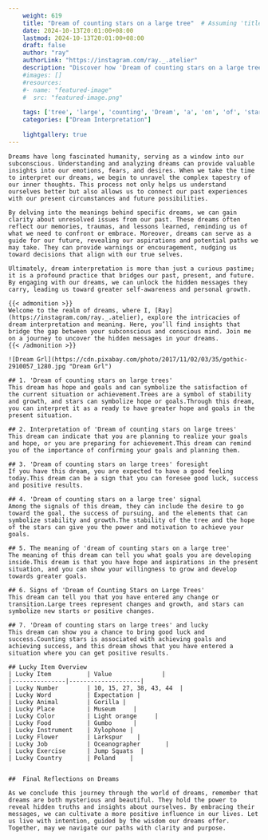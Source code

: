 ```yaml
---
    weight: 619
    title: "Dream of counting stars on a large tree"  # Assuming 'title' column exists
    date: 2024-10-13T20:01:00+08:00
    lastmod: 2024-10-13T20:01:00+08:00
    draft: false
    author: "ray"
    authorLink: "https://instagram.com/ray._.atelier"
    description: "Discover how 'Dream of counting stars on a large tree' can interpret your future and uncover its significant meanings in your life."
    #images: []
    #resources:
    #- name: "featured-image"
    #  src: "featured-image.png"
    
    tags: ['tree', 'large', 'counting', 'Dream', 'a', 'on', 'of', 'stars']
    categories: ["Dream Interpretation"]
    
    lightgallery: true
---
```

    
    Dreams have long fascinated humanity, serving as a window into our subconscious. Understanding and analyzing dreams can provide valuable insights into our emotions, fears, and desires. When we take the time to interpret our dreams, we begin to unravel the complex tapestry of our inner thoughts. This process not only helps us understand ourselves better but also allows us to connect our past experiences with our present circumstances and future possibilities.
    
    By delving into the meanings behind specific dreams, we can gain clarity about unresolved issues from our past. These dreams often reflect our memories, traumas, and lessons learned, reminding us of what we need to confront or embrace. Moreover, dreams can serve as a guide for our future, revealing our aspirations and potential paths we may take. They can provide warnings or encouragement, nudging us toward decisions that align with our true selves.
    
    Ultimately, dream interpretation is more than just a curious pastime; it is a profound practice that bridges our past, present, and future. By engaging with our dreams, we can unlock the hidden messages they carry, leading us toward greater self-awareness and personal growth.
    
    {{< admonition >}}
    Welcome to the realm of dreams, where I, [Ray](https://instagram.com/ray._.atelier), explore the intricacies of dream interpretation and meaning. Here, you’ll find insights that bridge the gap between your subconscious and conscious mind. Join me on a journey to uncover the hidden messages in your dreams.
    {{< /admonition >}}
    
    ![Dream Grl](https://cdn.pixabay.com/photo/2017/11/02/03/35/gothic-2910057_1280.jpg "Dream Grl")
    
    ## 1. 'Dream of counting stars on large trees'
    This dream has hope and goals and can symbolize the satisfaction of the current situation or achievement.Trees are a symbol of stability and growth, and stars can symbolize hope or goals.Through this dream, you can interpret it as a ready to have greater hope and goals in the present situation.
    
    ## 2. Interpretation of 'Dream of counting stars on large trees'
    This dream can indicate that you are planning to realize your goals and hope, or you are preparing for achievement.This dream can remind you of the importance of confirming your goals and planning them.
    
    ## 3. 'Dream of counting stars on large trees' foresight
    If you have this dream, you are expected to have a good feeling today.This dream can be a sign that you can foresee good luck, success and positive results.
    
    ## 4. 'Dream of counting stars on a large tree' signal
    Among the signals of this dream, they can include the desire to go toward the goal, the success of pursuing, and the elements that can symbolize stability and growth.The stability of the tree and the hope of the stars can give you the power and motivation to achieve your goals.
    
    ## 5. The meaning of 'dream of counting stars on a large tree'
    The meaning of this dream can tell you what goals you are developing inside.This dream is that you have hope and aspirations in the present situation, and you can show your willingness to grow and develop towards greater goals.
    
    ## 6. Signs of 'Dream of Counting Stars on Large Trees'
    This dream can tell you that you have entered any change or transition.Large trees represent changes and growth, and stars can symbolize new starts or positive changes.
    
    ## 7. 'Dream of counting stars on large trees' and lucky
    This dream can show you a chance to bring good luck and success.Counting stars is associated with achieving goals and achieving success, and this dream shows that you have entered a situation where you can get positive results.
    
    ## Lucky Item Overview
    | Lucky Item          | Value              |
    |---------------|--------------------|
    | Lucky Number        | 10, 15, 27, 38, 43, 44  |
    | Lucky Word          | Expectation |
    | Lucky Animal        | Gorilla |
    | Lucky Place         | Museum     |
    | Lucky Color         | Light orange     |
    | Lucky Food          | Gumbo      |
    | Lucky Instrument    | Xylophone |
    | Lucky Flower        | Larkspur    |
    | Lucky Job           | Oceanographer       |
    | Lucky Exercise      | Jump Squats  |
    | Lucky Country       | Poland    |
    
    
    ##  Final Reflections on Dreams
    
    As we conclude this journey through the world of dreams, remember that dreams are both mysterious and beautiful. They hold the power to reveal hidden truths and insights about ourselves. By embracing their messages, we can cultivate a more positive influence in our lives. Let us live with intention, guided by the wisdom our dreams offer. Together, may we navigate our paths with clarity and purpose.
    